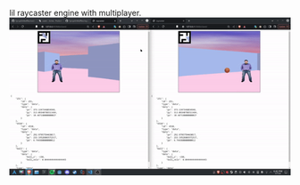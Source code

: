 lil raycaster engine with multiplayer. 
![Demo](https://github.com/SyrupOnWaffles/raycaster/blob/main/raycaster_demo.gif)

